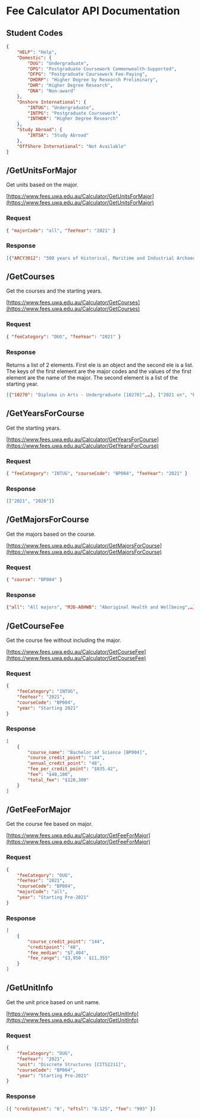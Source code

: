 # Fee Calculator API Documentation

## Student Codes

```json
{
    "HELP": "Help",
    "Domestic": {
        "DUG": "Undergraduate",
        "DPG": "Postgraduate Coursework Commonwealth-Supported",
        "DFPG": "Postgraduate Coursework Fee-Paying",
        "DHDRP": "Higher Degree by Research Preliminary",
        "DHR": "Higher Degree Research",
        "DNA": "Non-award"
    },
    "Onshore International": {
        "INTUG": "Undergraduate",
        "INTPG": "Postgraduate Coursework",
        "INTHDR": "Higher Degree Research"
    },
    "Study Abroad": {
        "INTSA": "Study Abroad"
    },
    "OffShore International": "Not Available"
}
```

## /GetUnitsForMajor

Get units based on the major.

[https://www.fees.uwa.edu.au/Calculator/GetUnitsForMajor](https://www.fees.uwa.edu.au/Calculator/GetUnitsForMajor)

### Request

```json
{ "majorCode": "all", "feeYear": "2021" }
```

### Response

```json
[{"ARCY3012": "500 years of Historical, Maritime and Industrial Archaeology",…}]
```

## /GetCourses

Get the courses and the starting years.

[https://www.fees.uwa.edu.au/Calculator/GetCourses](https://www.fees.uwa.edu.au/Calculator/GetCourses)

### Request

```json
{ "feeCategory": "DUG", "feeYear": "2021" }
```

### Response

Returns a list of 2 elements. First ele is an object and the second ele is a
list. The keys of the first element are the major codes and the values of the
first element are the name of the major. The second element is a list of the
starting year.

```json
[{"10270": "Diploma in Arts - Undergraduate [10270]",…}, ["2021 on", "Pre-2021"]]
```

## /GetYearsForCourse

Get the starting years.

[https://www.fees.uwa.edu.au/Calculator/GetYearsForCourse](https://www.fees.uwa.edu.au/Calculator/GetYearsForCourse)

### Request

```json
{ "feeCategory": "INTUG", "courseCode": "BP004", "feeYear": "2021" }
```

### Response

```json
[["2021", "2020"]]
```

## /GetMajorsForCourse

Get the majors based on the course.

[https://www.fees.uwa.edu.au/Calculator/GetMajorsForCourse](https://www.fees.uwa.edu.au/Calculator/GetMajorsForCourse)

### Request

```json
{ "course": "BP004" }
```

### Response

```json
{"all": "All majors", "MJD-ABHWB": "Aboriginal Health and Wellbeing",…}
```

## /GetCourseFee

Get the course fee without including the major.

[https://www.fees.uwa.edu.au/Calculator/GetCourseFee](https://www.fees.uwa.edu.au/Calculator/GetCourseFee)

### Request

```json
{
    "feeCategory": "INTUG",
    "feeYear": "2021",
    "courseCode": "BP004",
    "year": "Starting 2021"
}
```

### Response

```json
[
    {
        "course_name": "Bachelor of Science [BP004]",
        "course_credit_point": "144",
        "annual_credit_point": "48",
        "fee_per_credit_point": "$835.42",
        "fee": "$40,100",
        "total_fee": "$120,300"
    }
]
```

## /GetFeeForMajor

Get the course fee based on major.

[https://www.fees.uwa.edu.au/Calculator/GetFeeForMajor](https://www.fees.uwa.edu.au/Calculator/GetFeeForMajor)

### Request

```json
{
    "feeCategory": "DUG",
    "feeYear": "2021",
    "courseCode": "BP004",
    "majorCode": "all",
    "year": "Starting Pre-2021"
}
```

### Response

```json
[
    {
        "course_credit_point": "144",
        "creditpoint": "48",
        "fee_median": "$7,404",
        "fee_range": "$3,950 - $11,355"
    }
]
```

## /GetUnitInfo

Get the unit price based on unit name.

[https://www.fees.uwa.edu.au/Calculator/GetUnitInfo](https://www.fees.uwa.edu.au/Calculator/GetUnitInfo)

### Request

```json
{
    "feeCategory": "DUG",
    "feeYear": "2021",
    "unit": "Discrete Structures [CITS2211]",
    "courseCode": "BP004",
    "year": "Starting Pre-2021"
}
```

### Response

```json
[{ "creditpoint": "6", "eftsl": "0.125", "fee": "993" }]
```
